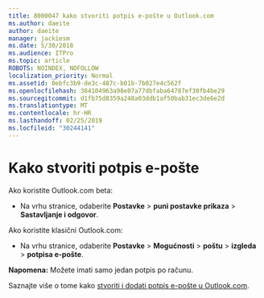 ```yaml
---
title: 8000047 kako stvoriti potpis e-pošte u Outlook.com
ms.author: daeite
author: daeite
manager: jackiesm
ms.date: 5/30/2018
ms.audience: ITPro
ms.topic: article
ROBOTS: NOINDEX, NOFOLLOW
localization_priority: Normal
ms.assetid: 0ebfc3b9-de3c-487c-b01b-7b027e4c562f
ms.openlocfilehash: 384104963a98e07a77dbfaba64787ef30fb4be29
ms.sourcegitcommit: d1fb75d8359a248a03ddb1af50bab31ec3de6e2d
ms.translationtype: MT
ms.contentlocale: hr-HR
ms.lasthandoff: 02/25/2019
ms.locfileid: "30244141"
---
```

# <a name="how-to-create-an-email-signature"></a>Kako stvoriti potpis e-pošte

Ako koristite Outlook.com beta:
  
- Na vrhu stranice, odaberite **Postavke** \> **puni postavke prikaza** \> **Sastavljanje i odgovor**. 
    
Ako koristite klasični Outlook.com:
  
- Na vrhu stranice, odaberite **Postavke** \> **Mogućnosti** \> **poštu** \> **izgleda** \> **potpisa e-pošte**. 
    
 **Napomena:** Možete imati samo jedan potpis po računu. 
  
Saznajte više o tome kako [stvoriti i dodati potpis e-pošte u Outlook.com](https://go.microsoft.com/fwlink/p/?linkid=2001404&amp;clcid=0x409).
  

